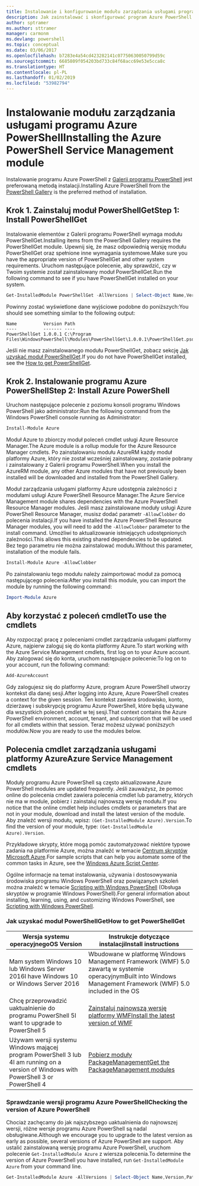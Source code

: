```yaml
---
title: Instalowanie i konfigurowanie modułu zarządzania usługami programu Azure PowerShell | Microsoft Docs
description: Jak zainstalować i skonfigurować program Azure PowerShell do pierwszego użycia.
author: sptramer
ms.author: sttramer
manager: carmonm
ms.devlang: powershell
ms.topic: conceptual
ms.date: 03/06/2017
ms.openlocfilehash: b7283e4a54cd423282141c07750630050799d59c
ms.sourcegitcommit: 6685809f054203bd733c84f68acc69e53e5cca8c
ms.translationtype: HT
ms.contentlocale: pl-PL
ms.lasthandoff: 01/02/2019
ms.locfileid: "53982794"
---
```

# <a name="installing-the-azure-powershell-service-management-module"></a><span data-ttu-id="754bb-103">Instalowanie modułu zarządzania usługami programu Azure PowerShell</span><span class="sxs-lookup"><span data-stu-id="754bb-103">Installing the Azure PowerShell Service Management module</span></span>

<span data-ttu-id="754bb-104">Instalowanie programu Azure PowerShell z [Galerii programu PowerShell](https://www.powershellgallery.com/) jest preferowaną metodą instalacji.</span><span class="sxs-lookup"><span data-stu-id="754bb-104">Installing Azure PowerShell from the [PowerShell Gallery](https://www.powershellgallery.com/) is the preferred method of installation.</span></span>

## <a name="step-1-install-powershellget"></a><span data-ttu-id="754bb-105">Krok 1. Zainstaluj moduł PowerShellGet</span><span class="sxs-lookup"><span data-stu-id="754bb-105">Step 1: Install PowerShellGet</span></span>

<span data-ttu-id="754bb-106">Instalowanie elementów z Galerii programu PowerShell wymaga modułu PowerShellGet.</span><span class="sxs-lookup"><span data-stu-id="754bb-106">Installing items from the PowerShell Gallery requires the PowerShellGet module.</span></span> <span data-ttu-id="754bb-107">Upewnij się, że masz odpowiednią wersję modułu PowerShellGet oraz spełnione inne wymagania systemowe.</span><span class="sxs-lookup"><span data-stu-id="754bb-107">Make sure you have the appropriate version of PowerShellGet and other system requirements.</span></span> <span data-ttu-id="754bb-108">Uruchom następujące polecenie, aby sprawdzić, czy w Twoim systemie został zainstalowany moduł PowerShellGet.</span><span class="sxs-lookup"><span data-stu-id="754bb-108">Run the following command to see if you have PowerShellGet installed on your system.</span></span>

```powershell
Get-InstalledModule PowerShellGet -AllVersions | Select-Object Name,Version,Path
```

<span data-ttu-id="754bb-109">Powinny zostać wyświetlone dane wyjściowe podobne do poniższych:</span><span class="sxs-lookup"><span data-stu-id="754bb-109">You should see something similar to the following output:</span></span>

```output
Name          Version Path
----          ------- ----
PowerShellGet 1.0.0.1 C:\Program Files\WindowsPowerShell\Modules\PowerShellGet\1.0.0.1\PowerShellGet.psd1
```

<span data-ttu-id="754bb-110">Jeśli nie masz zainstalowanego modułu PowerShellGet, zobacz sekcję [Jak uzyskać moduł PowerShellGet](#how-to-get-powershellget).</span><span class="sxs-lookup"><span data-stu-id="754bb-110">If you do not have PowerShellGet installed, see the [How to get PowerShellGet](#how-to-get-powershellget).</span></span>

## <a name="step-2-install-azure-powershell"></a><span data-ttu-id="754bb-111">Krok 2. Instalowanie programu Azure PowerShell</span><span class="sxs-lookup"><span data-stu-id="754bb-111">Step 2: Install Azure PowerShell</span></span>

<span data-ttu-id="754bb-112">Uruchom następujące polecenie z poziomu konsoli programu Windows PowerShell jako administrator:</span><span class="sxs-lookup"><span data-stu-id="754bb-112">Run the following command from the Windows PowerShell console running as Administrator:</span></span>

```powershell
Install-Module Azure
```

<span data-ttu-id="754bb-113">Moduł Azure to zbiorczy moduł poleceń cmdlet usługi Azure Resource Manager.</span><span class="sxs-lookup"><span data-stu-id="754bb-113">The Azure module is a rollup module for the Azure Resource Manager cmdlets.</span></span> <span data-ttu-id="754bb-114">Po zainstalowaniu modułu AzureRM każdy moduł platformy Azure, który nie został wcześniej zainstalowany, zostanie pobrany i zainstalowany z Galerii programu PowerShell.</span><span class="sxs-lookup"><span data-stu-id="754bb-114">When you install the AzureRM module, any other Azure modules that have not previously been installed will be downloaded and installed from the PowerShell Gallery.</span></span>

<span data-ttu-id="754bb-115">Moduł zarządzania usługami platformy Azure udostępnia zależności z modułami usługi Azure PowerShell Resource Manager.</span><span class="sxs-lookup"><span data-stu-id="754bb-115">The Azure Service Management module shares dependencies with the Azure PowerShell Resource Manager modules.</span></span> <span data-ttu-id="754bb-116">Jeśli masz zainstalowane moduły usługi Azure PowerShell Resource Manager, musisz dodać parametr `-AllowClobber` do polecenia instalacji.</span><span class="sxs-lookup"><span data-stu-id="754bb-116">If you have installed the Azure PowerShell Resource Manager modules, you will need to add the `-AllowClobber` parameter to the install command.</span></span> <span data-ttu-id="754bb-117">Umożliwi to aktualizowanie istniejących udostępnionych zależności.</span><span class="sxs-lookup"><span data-stu-id="754bb-117">This allows this existing shared dependencies to be updated.</span></span> <span data-ttu-id="754bb-118">Bez tego parametru nie można zainstalować modułu.</span><span class="sxs-lookup"><span data-stu-id="754bb-118">Without this parameter, installation of the module fails.</span></span>

```powershell
Install-Module Azure -AllowClobber
```

<span data-ttu-id="754bb-119">Po zainstalowaniu tego modułu należy zaimportować moduł za pomocą następującego polecenia:</span><span class="sxs-lookup"><span data-stu-id="754bb-119">After you install this module, you can import the module by running the following command:</span></span>

```powershell
Import-Module Azure
```

## <a name="to-use-the-cmdlets"></a><span data-ttu-id="754bb-120">Aby korzystać z poleceń cmdlet</span><span class="sxs-lookup"><span data-stu-id="754bb-120">To use the cmdlets</span></span>

<span data-ttu-id="754bb-121">Aby rozpocząć pracę z poleceniami cmdlet zarządzania usługami platformy Azure, najpierw zaloguj się do konta platformy Azure.</span><span class="sxs-lookup"><span data-stu-id="754bb-121">To start working with the Azure Service Management cmdlets, first log on to your Azure account.</span></span> <span data-ttu-id="754bb-122">Aby zalogować się do konta, uruchom następujące polecenie:</span><span class="sxs-lookup"><span data-stu-id="754bb-122">To log on to your account, run the following command:</span></span>

```powershell
Add-AzureAccount
```

<span data-ttu-id="754bb-123">Gdy zalogujesz się do platformy Azure, program Azure PowerShell utworzy kontekst dla danej sesji.</span><span class="sxs-lookup"><span data-stu-id="754bb-123">After logging into Azure, Azure PowerShell creates a context for the given session.</span></span> <span data-ttu-id="754bb-124">Ten kontekst zawiera środowisko, konto, dzierżawę i subskrypcję programu Azure PowerShell, które będą używane dla wszystkich poleceń cmdlet w tej sesji.</span><span class="sxs-lookup"><span data-stu-id="754bb-124">That context contains the Azure PowerShell environment, account, tenant, and subscription that will be used for all cmdlets within that session.</span></span> <span data-ttu-id="754bb-125">Teraz możesz używać poniższych modułów.</span><span class="sxs-lookup"><span data-stu-id="754bb-125">Now you are ready to use the modules below.</span></span>

## <a name="azure-service-management-cmdlets"></a><span data-ttu-id="754bb-126">Polecenia cmdlet zarządzania usługami platformy Azure</span><span class="sxs-lookup"><span data-stu-id="754bb-126">Azure Service Management cmdlets</span></span>

<span data-ttu-id="754bb-127">Moduły programu Azure PowerShell są często aktualizowane.</span><span class="sxs-lookup"><span data-stu-id="754bb-127">Azure PowerShell modules are updated frequently.</span></span> <span data-ttu-id="754bb-128">Jeśli zauważysz, że pomoc online do polecenia cmdlet zawiera polecenia cmdlet lub parametry, których nie ma w module, pobierz i zainstaluj najnowszą wersję modułu.</span><span class="sxs-lookup"><span data-stu-id="754bb-128">If you notice that the online cmdlet help includes cmdlets or parameters that are not in your module, download and install the latest version of the module.</span></span> <span data-ttu-id="754bb-129">Aby znaleźć wersji modułu, wpisz: `(Get-InstalledModule Azure).Version`.</span><span class="sxs-lookup"><span data-stu-id="754bb-129">To find the version of your module, type: `(Get-InstalledModule Azure).Version`.</span></span>

<span data-ttu-id="754bb-130">Przykładowe skrypty, które mogą pomóc zautomatyzować niektóre typowe zadania na platformie Azure, można znaleźć w temacie [Centrum skryptów Microsoft Azure](http://www.windowsazure.com/documentation/scripts/).</span><span class="sxs-lookup"><span data-stu-id="754bb-130">For sample scripts that can help you automate some of the common tasks in Azure, see the [Windows Azure Script Center](http://www.windowsazure.com/documentation/scripts/).</span></span>

<span data-ttu-id="754bb-131">Ogólne informacje na temat instalowania, używania i dostosowywania środowiska programu Windows PowerShell oraz powiązanych szkoleń można znaleźć w temacie [Scripting with Windows PowerShell](http://go.microsoft.com/fwlink/p/?linkid=320210) (Obsługa skryptów w programie Windows PowerShell).</span><span class="sxs-lookup"><span data-stu-id="754bb-131">For general information about installing, learning, using, and customizing Windows PowerShell, see [Scripting with Windows PowerShell](http://go.microsoft.com/fwlink/p/?linkid=320210).</span></span>

### <a name="how-to-get-powershellget"></a><span data-ttu-id="754bb-132">Jak uzyskać moduł PowerShellGet</span><span class="sxs-lookup"><span data-stu-id="754bb-132">How to get PowerShellGet</span></span>

|<span data-ttu-id="754bb-133">Wersja systemu operacyjnego</span><span class="sxs-lookup"><span data-stu-id="754bb-133">OS Version</span></span>|<span data-ttu-id="754bb-134">Instrukcje dotyczące instalacji</span><span class="sxs-lookup"><span data-stu-id="754bb-134">Install instructions</span></span>|
|---|---|
|<span data-ttu-id="754bb-135">Mam system Windows 10 lub Windows Server 2016</span><span class="sxs-lookup"><span data-stu-id="754bb-135">I have Windows 10 or Windows Server 2016</span></span>|<span data-ttu-id="754bb-136">Wbudowane w platformę Windows Management Framework (WMF) 5.0 zawartą w systemie operacyjnym</span><span class="sxs-lookup"><span data-stu-id="754bb-136">Built into Windows Management Framework (WMF) 5.0 included in the OS</span></span>|
|<span data-ttu-id="754bb-137">Chcę przeprowadzić uaktualnienie do programu PowerShell 5</span><span class="sxs-lookup"><span data-stu-id="754bb-137">I want to upgrade to PowerShell 5</span></span>|[<span data-ttu-id="754bb-138">Zainstaluj najnowszą wersję platformy WMF</span><span class="sxs-lookup"><span data-stu-id="754bb-138">Install the latest version of WMF</span></span>](https://www.microsoft.com/en-us/download/details.aspx?id=54616)|
|<span data-ttu-id="754bb-139">Używam wersji systemu Windows mającej program PowerShell 3 lub 4</span><span class="sxs-lookup"><span data-stu-id="754bb-139">I am running on a version of Windows with PowerShell 3 or PowerShell 4</span></span>|[<span data-ttu-id="754bb-140">Pobierz moduły PackageManagement</span><span class="sxs-lookup"><span data-stu-id="754bb-140">Get the PackageManagement modules</span></span>](http://go.microsoft.com/fwlink/?LinkID=746217)|

<div id="helpmechoose"/>

### <a name="checking-the-version-of-azure-powershell"></a><span data-ttu-id="754bb-141">Sprawdzanie wersji programu Azure PowerShell</span><span class="sxs-lookup"><span data-stu-id="754bb-141">Checking the version of Azure PowerShell</span></span>

<span data-ttu-id="754bb-142">Chociaż zachęcamy do jak najszybszego uaktualnienia do najnowszej wersji, różne wersje programu Azure PowerShell są nadal obsługiwane.</span><span class="sxs-lookup"><span data-stu-id="754bb-142">Although we encourage you to upgrade to the latest version as early as possible, several versions of Azure PowerShell are support.</span></span> <span data-ttu-id="754bb-143">Aby ustalić zainstalowaną wersję programu Azure PowerShell, uruchom polecenie `Get-InstalledModule Azure` z wiersza polecenia.</span><span class="sxs-lookup"><span data-stu-id="754bb-143">To determine the version of Azure PowerShell you have installed, run `Get-InstalledModule Azure` from your command line.</span></span>

```powershell
Get-InstalledModule Azure -AllVersions | Select-Object Name,Version,Path
```

